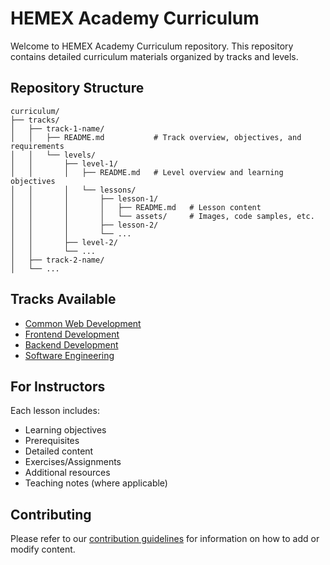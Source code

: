 # HEMEX Academy Curriculum

Welcome to HEMEX Academy Curriculum repository. This repository contains detailed curriculum materials organized by tracks and levels.

## Repository Structure

```
curriculum/
├── tracks/
│   ├── track-1-name/
│   │   ├── README.md           # Track overview, objectives, and requirements
│   │   └── levels/
│   │       ├── level-1/
│   │       │   ├── README.md   # Level overview and learning objectives
│   │       │   └── lessons/
│   │       │       ├── lesson-1/
│   │       │       │   ├── README.md   # Lesson content
│   │       │       │   └── assets/     # Images, code samples, etc.
│   │       │       ├── lesson-2/
│   │       │       └── ...
│   │       ├── level-2/
│   │       └── ...
│   ├── track-2-name/
│   └── ...
```

## Tracks Available

- [Common Web Development](./tracks/common-web)
- [Frontend Development](./tracks/frontend-development)
- [Backend Development](./tracks/backend-development)
- [Software Engineering](./tracks/software-engineering)

## For Instructors

Each lesson includes:
- Learning objectives
- Prerequisites
- Detailed content
- Exercises/Assignments
- Additional resources
- Teaching notes (where applicable)

## Contributing

Please refer to our [contribution guidelines](./CONTRIBUTING.md) for information on how to add or modify content.
